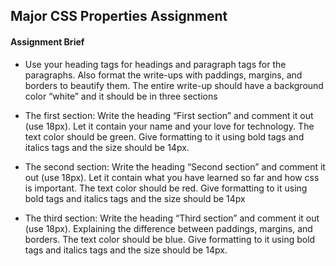## Major CSS Properties Assignment

#### Assignment Brief
* Use your heading tags for headings and paragraph tags for the paragraphs. 
    Also format the write-ups with paddings,   margins, and borders to beautify them.
    The entire write-up should have a background color “white” and it should be in three sections

* The first section: Write the heading “First section” and comment it out (use 18px).
    Let it contain your name and your love for technology. 
    The text color should be green. 
    Give formatting to it using bold tags and italics tags and the size should be 14px.

* The second section: Write the heading “Second section” and comment it out (use 18px).
    Let it contain what you have learned so far and how css is important.
    The text color should be red. 
    Give formatting to it using bold tags and italics tags and the size should be 14px

* The third section: Write the heading “Third section” and comment it out (use 18px).
    Explaining the difference between paddings, margins, and borders.
    The text color should be blue.
    Give formatting to it using bold tags and italics tags and the size should be 14px.
